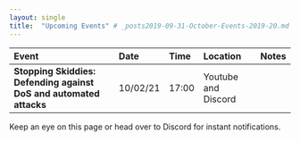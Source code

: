 ```yaml
---
layout: single
title:  "Upcoming Events" # _posts2019-09-31-October-Events-2019-20.md 
---
```

| Event | Date | Time | Location | Notes
|:-----------------|:----------|:-----------|:-----------|:-----------|
| __Stopping Skiddies: Defending against DoS and automated attacks__ | 10/02/21 | 17:00 | Youtube and Discord |  |

Keep an eye on this page or head over to Discord for instant notifications.

